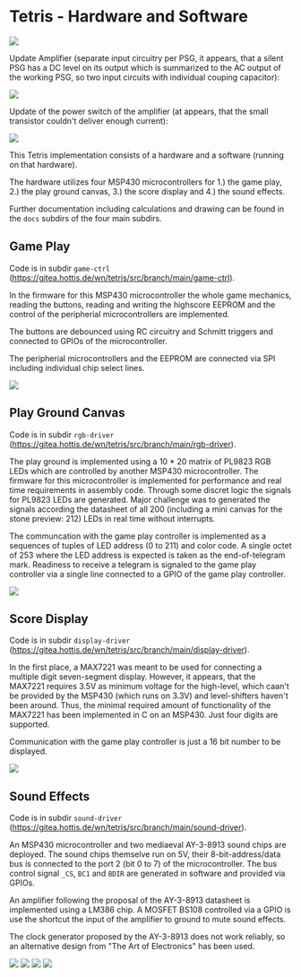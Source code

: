 # Tetris - Hardware and Software

![](./docs/IMG_4936.jpg)

Update Amplifier (separate input circuitry per PSG, it appears, that a silent PSG has a DC level on its output which is summarized to the AC output of the working PSG, so two input circuits with individual couping capacitor):

![](./docs/IMG_4941.jpg)

Update of the power switch of the amplifier (at appears, that the small transistor couldn't deliver enough current):

![](./docs/IMG_4958.jpeg)

This Tetris implementation consists of a hardware and a software (running on that hardware).

The hardware utilizes four MSP430 microcontrollers for 1.) the game play, 2.) the play ground canvas, 3.) the score display and 4.) the sound effects.

Further documentation including calculations and drawing can be found in the `docs` subdirs of the four main subdirs.

## Game Play

Code is in subdir `game-ctrl` (https://gitea.hottis.de/wn/tetris/src/branch/main/game-ctrl).

In the firmware for this MSP430 microcontroller the whole game mechanics, reading the buttons, reading and writing the highscore EEPROM  and the control of the peripherial microcontrollers are implemented.

The buttons are debounced using RC circuitry and Schmitt triggers and connected to GPIOs of the microcontroller.

The peripherial microcontrollers and the EEPROM are connected via SPI including individual chip select lines.

![](./docs/game-ctrl.jpg)


## Play Ground Canvas

Code is in subdir `rgb-driver` (https://gitea.hottis.de/wn/tetris/src/branch/main/rgb-driver).

The play ground is implemented using a 10 * 20 matrix of PL9823 RGB LEDs which are controlled by another MSP430 microcontroller. The firmware for this microcontroller is implemented for performance and real time requirements in assembly code. Through some discret logic the signals for PL9823 LEDs are generated. Major challenge was to generated the signals according the datasheet of all 200 (including a mini canvas for the stone preview: 212) LEDs in real time without interrupts.

The communcation with the game play controller is implemented as a sequences of tuples of LED address (0 to 211) and color code. A single octet of 253 where the LED address is expected is taken as the end-of-telegram mark. Readiness to receive a telegram is signaled to the game play controller via a single line connected to a GPIO of the game play controller.

![](./docs/rgb-driver.jpg)


## Score Display

Code is in subdir `display-driver` (https://gitea.hottis.de/wn/tetris/src/branch/main/display-driver).

In the first place, a MAX7221 was meant to be used for connecting a multiple digit seven-segment display. However, it appears, that the MAX7221 requires 3.5V as minimum voltage for the high-level, which caan't be provided by the MSP430 (which runs on 3.3V) and level-shifters haven't been around. Thus, the minimal required amount of functionality of the MAX7221 has been implemented in C on an MSP430. Just four digits are supported. 

Communication with the game play controller is just a 16 bit number to be displayed.

![](./docs/display-driver.jpg)


## Sound Effects

Code is in subdir `sound-driver` (https://gitea.hottis.de/wn/tetris/src/branch/main/sound-driver).

An MSP430 microcontroller and two mediaeval AY-3-8913 sound chips are deployed. The sound chips themselve run on 5V, their 8-bit-address/data bus is connected to the port 2 (bit 0 to 7) of the microcontroller. The bus control signal `_CS`, `BC1` and `BDIR` are generated in software and provided via GPIOs.

An amplifier following the proposal of the AY-3-8913 datasheet is implemented using a LM386 chip. A MOSFET BS108 controlled via a GPIO is use the shortcut the input of the amplifier to ground to mute sound effects.

The clock generator proposed by the AY-3-8913 does not work reliably, so an alternative design from "The Art of Electronics" has been used.

![](./docs/sound-driver-1.jpg) 
![](./docs/sound-driver-2.png) 
![](./docs/sound-driver-3.jpg) 
![](./docs/sound-driver-4.jpg) 

